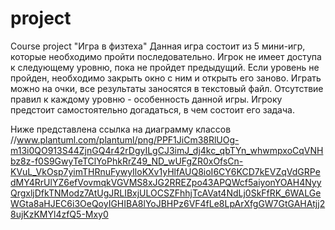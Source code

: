 # project
Course project "Игра в физтеха"
Данная игра состоит из 5 мини-игр, которые необходимо пройти последовательно.
Игрок не имеет доступа к следующему уровню, пока не пройдет предыдущий.
Если уровень не пройден, необходимо закрыть окно с ним и открыть его заново.
Играть можно на очки, все результаты заносятся в текстовый файл.
Отсутствие правил к каждому уровню - особенность данной игры.
Игроку предстоит самостоятельно догадаться, в чем состоит его задача.

Ниже представлена ссылка на диаграмму классов
//www.plantuml.com/plantuml/png/PPF1JiCm38RlUOg-m13i0QO913S44ZjnGQ4r42rDgyILgCJ3imJ_dj4kc_qbTYn_whwmpxoCqVNHbz8z-f0S9GwyTeTClYoPhkRrZ49_ND_wUFgZR0xOfsCn-KVuL_VkOsp7yimTHRnuFywyIloKXv1yHlfAUQ8ioI6CY6KCD7kEVZqVdGRPedMY4RrUlYZ6efVovmqkVGVMS8xJG2RREZpo43APQWcf5aiyonYOAH4NyyQrgxljDfkTNModz7AtUgJRLIBxjULOCSZFhhjTcAVat4NdLj0SkFfRK_6WALGeWGta8aHJEC6i3OeQoyIGHIBA8lYoJBHPz6VF4fLe8LpArXfgGW7GtGAHAtjj28ujKzKMYl4zfQ5-Mxy0